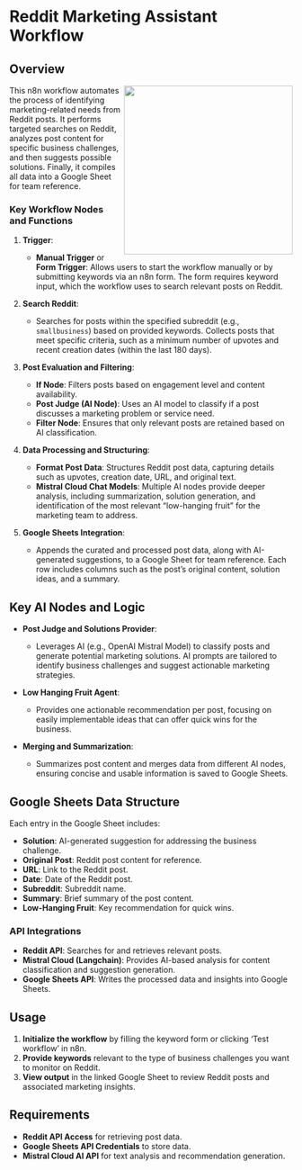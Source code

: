 # Reddit Marketing Assistant Workflow

## Overview

<img src="https://github.com/user-attachments/assets/60276590-0b6e-4c57-9ad4-beabd65d4f20" style="width: 300px;" align="right" />This n8n workflow automates the process of identifying marketing-related needs from Reddit posts. It performs targeted searches on Reddit, analyzes post content for specific business challenges, and then suggests possible solutions. Finally, it compiles all data into a Google Sheet for team reference.

### Key Workflow Nodes and Functions

1. **Trigger**:
   - **Manual Trigger** or **Form Trigger**: Allows users to start the workflow manually or by submitting keywords via an n8n form. The form requires keyword input, which the workflow uses to search relevant posts on Reddit.

2. **Search Reddit**:
   - Searches for posts within the specified subreddit (e.g., `smallbusiness`) based on provided keywords. Collects posts that meet specific criteria, such as a minimum number of upvotes and recent creation dates (within the last 180 days).

3. **Post Evaluation and Filtering**:
   - **If Node**: Filters posts based on engagement level and content availability.
   - **Post Judge (AI Node)**: Uses an AI model to classify if a post discusses a marketing problem or service need.
   - **Filter Node**: Ensures that only relevant posts are retained based on AI classification.

4. **Data Processing and Structuring**:
   - **Format Post Data**: Structures Reddit post data, capturing details such as upvotes, creation date, URL, and original text.
   - **Mistral Cloud Chat Models**: Multiple AI nodes provide deeper analysis, including summarization, solution generation, and identification of the most relevant “low-hanging fruit” for the marketing team to address.

5. **Google Sheets Integration**:
   - Appends the curated and processed post data, along with AI-generated suggestions, to a Google Sheet for team reference. Each row includes columns such as the post’s original content, solution ideas, and a summary.

## Key AI Nodes and Logic

- **Post Judge and Solutions Provider**:
  - Leverages AI (e.g., OpenAI Mistral Model) to classify posts and generate potential marketing solutions. AI prompts are tailored to identify business challenges and suggest actionable marketing strategies.

- **Low Hanging Fruit Agent**:
  - Provides one actionable recommendation per post, focusing on easily implementable ideas that can offer quick wins for the business.

- **Merging and Summarization**:
  - Summarizes post content and merges data from different AI nodes, ensuring concise and usable information is saved to Google Sheets.

## Google Sheets Data Structure

Each entry in the Google Sheet includes:
- **Solution**: AI-generated suggestion for addressing the business challenge.
- **Original Post**: Reddit post content for reference.
- **URL**: Link to the Reddit post.
- **Date**: Date of the Reddit post.
- **Subreddit**: Subreddit name.
- **Summary**: Brief summary of the post content.
- **Low-Hanging Fruit**: Key recommendation for quick wins.

### API Integrations

- **Reddit API**: Searches for and retrieves relevant posts.
- **Mistral Cloud (Langchain)**: Provides AI-based analysis for content classification and suggestion generation.
- **Google Sheets API**: Writes the processed data and insights into Google Sheets.

## Usage

1. **Initialize the workflow** by filling the keyword form or clicking ‘Test workflow’ in n8n.
2. **Provide keywords** relevant to the type of business challenges you want to monitor on Reddit.
3. **View output** in the linked Google Sheet to review Reddit posts and associated marketing insights.

## Requirements

- **Reddit API Access** for retrieving post data.
- **Google Sheets API Credentials** to store data.
- **Mistral Cloud AI API** for text analysis and recommendation generation.
